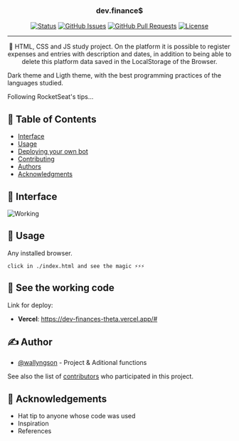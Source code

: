 <h3 align="center">dev.finance$</h3>

<div align="center">

[![Status](https://img.shields.io/badge/status-active-success.svg)]()
[![GitHub Issues](https://img.shields.io/github/issues/kylelobo/The-Documentation-Compendium.svg)](https://github.com/kylelobo/The-Documentation-Compendium/issues)
[![GitHub Pull Requests](https://img.shields.io/github/issues-pr/kylelobo/The-Documentation-Compendium.svg)](https://github.com/kylelobo/The-Documentation-Compendium/pulls)
[![License](https://img.shields.io/badge/license-MIT-blue.svg)](/LICENSE)

</div>

---

<p align="center"> 🚀 HTML, CSS and JS study project. On the platform it is possible to register expenses and entries with description and dates, in addition to being able to delete this platform data saved in the LocalStorage of the Browser.

Dark theme and Ligth theme, with the best programming practices of the languages ​​studied.

Following RocketSeat's tips...
    <br> 
</p>

## 📝 Table of Contents

- [Interface](#demo)
- [Usage](#usage)
- [Deploying your own bot](#deployment)
- [Contributing](../CONTRIBUTING.md)
- [Authors](#authors)
- [Acknowledgments](#acknowledgement)

## 🎥 Interface <a name = "demo"></a>

![Working]("./assets/interface.png")

## 🎈 Usage <a name = "usage"></a>

Any installed browser.

```
click in ./index.html and see the magic ⚡⚡⚡
```

## 🚀 See the working code <a name = "deployment"></a>

Link for deploy:

- **Vercel**: https://dev-finances-theta.vercel.app/#

## ✍️ Author <a name = "authors"></a>

- [@wallyngson](https://github.com/wallyngson) - Project & Aditional functions

See also the list of [contributors](https://github.com/rocketseat-education/) who participated in this project.

## 🎉 Acknowledgements <a name = "acknowledgement"></a>

- Hat tip to anyone whose code was used
- Inspiration
- References
